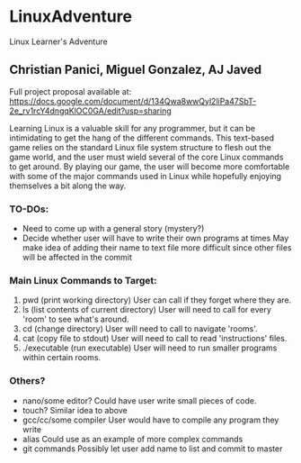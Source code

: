 # LinuxAdventure
Linux Learner's Adventure

## Christian Panici, Miguel Gonzalez, AJ Javed

Full project proposal available at: https://docs.google.com/document/d/134Qwa8wwQyl2liPa47SbT-2e_rv1rcY4dngqKlOC0GA/edit?usp=sharing

Learning Linux is a valuable skill for any programmer, but it can be intimidating to get the hang of the different commands. This text-based game relies on the standard Linux file system structure to flesh out the game world, and the user must wield several of the core Linux commands to get around. By playing our game, the user will become more comfortable with some of the major commands used in Linux while hopefully enjoying themselves a bit along the way.


### TO-DOs:
- Need to come up with a general story (mystery?)
- Decide whether user will have to write their own programs at times
  May make idea of adding their name to text file more difficult since other files will be affected in the commit

### Main Linux Commands to Target:

1. pwd (print working directory)
  User can call if they forget where they are.
2. ls (list contents of current directory)
  User will need to call for every 'room' to see what's around.
3. cd (change directory)
  User will need to call to navigate 'rooms'.
4. cat (copy file to stdout)
  User will need to call to read 'instructions' files.
5.  ./executable (run executable)
  User will need to run smaller programs within certain rooms.

### Others?
- nano/some editor?
  Could have user write small pieces of code.
- touch?
  Similar idea to above
- gcc/cc/some compiler
  User would have to compile any program they write
- alias
  Could use as an example of more complex commands
- git commands
  Possibly let user add name to list and commit to master

